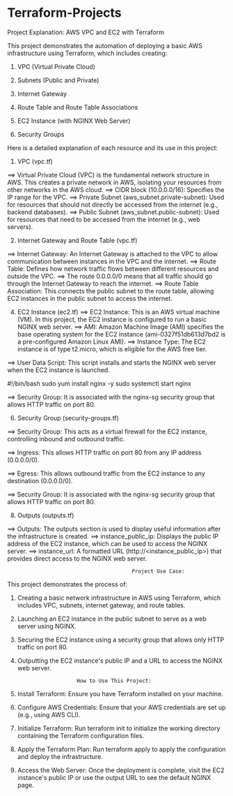 # Terraform-Projects

Project Explanation: AWS VPC and EC2 with Terraform

This project demonstrates the automation of deploying a basic AWS infrastructure using Terraform, which includes creating:

1) VPC (Virtual Private Cloud)
   
2) Subnets (Public and Private)

3) Internet Gateway

4) Route Table and Route Table Associations

5) EC2 Instance (with NGINX Web Server)

6) Security Groups

Here is a detailed explanation of each resource and its use in this project:

1. VPC (vpc.tf)

==> Virtual Private Cloud (VPC) is the fundamental network structure in AWS. This creates a private network in AWS, isolating your resources from other networks in the AWS cloud.
==> CIDR block (10.0.0.0/16): Specifies the IP range for the VPC.
==> Private Subnet (aws_subnet.private-subnet): Used for resources that should not directly be accessed from the internet (e.g., backend databases).
==> Public Subnet (aws_subnet.public-subnet): Used for resources that need to be accessed from the internet (e.g., web servers).

2. Internet Gateway and Route Table (vpc.tf)
   
==> Internet Gateway: An Internet Gateway is attached to the VPC to allow communication between instances in the VPC and the internet.
==> Route Table: Defines how network traffic flows between different resources and outside the VPC.
==> The route 0.0.0.0/0 means that all traffic should go through the Internet Gateway to reach the internet.
==> Route Table Association: This connects the public subnet to the route table, allowing EC2 instances in the public subnet to access the internet.

4. EC2 Instance (ec2.tf)
==> EC2 Instance: This is an AWS virtual machine (VM). In this project, the EC2 instance is configured to run a basic NGINX web server.
==> AMI: Amazon Machine Image (AMI) specifies the base operating system for the EC2 instance (ami-0327f51db613d7bd2 is a pre-configured Amazon Linux AMI).
==> Instance Type: The EC2 instance is of type t2.micro, which is eligible for the AWS free tier.

==> User Data Script: This script installs and starts the NGINX web server when the EC2 instance is launched.

#!/bin/bash
sudo yum install nginx -y
sudo systemctl start nginx

==> Security Group: It is associated with the nginx-sg security group that allows HTTP traffic on port 80.

6. Security Group (security-groups.tf)
   
==> Security Group: This acts as a virtual firewall for the EC2 instance, controlling inbound and outbound traffic.

==> Ingress: This allows HTTP traffic on port 80 from any IP address (0.0.0.0/0).

==> Egress: This allows outbound traffic from the EC2 instance to any destination (0.0.0.0/0).

==> Security Group: It is associated with the nginx-sg security group that allows HTTP traffic on port 80.

8. Outputs (outputs.tf)
   
==> Outputs: The outputs section is used to display useful information after the infrastructure is created.
==> instance_public_ip: Displays the public IP address of the EC2 instance, which can be used to access the NGINX server.
==> instance_url: A formatted URL (http://<instance_public_ip>) that provides direct access to the NGINX web server.


                                            Project Use Case:

This project demonstrates the process of:

1) Creating a basic network infrastructure in AWS using Terraform, which includes VPC, subnets, internet gateway, and route tables.
   
2) Launching an EC2 instance in the public subnet to serve as a web server using NGINX.
   
3) Securing the EC2 instance using a security group that allows only HTTP traffic on port 80.
   
4) Outputting the EC2 instance's public IP and a URL to access the NGINX web server.


                          How to Use This Project:
   
1) Install Terraform: Ensure you have Terraform installed on your machine.
   
2) Configure AWS Credentials: Ensure that your AWS credentials are set up (e.g., using AWS CLI).

3) Initialize Terraform: Run terraform init to initialize the working directory containing the Terraform configuration files.
  
4) Apply the Terraform Plan: Run terraform apply to apply the configuration and deploy the infrastructure.

5) Access the Web Server: Once the deployment is complete, visit the EC2 instance's public IP or use the output URL to see the default NGINX page.
